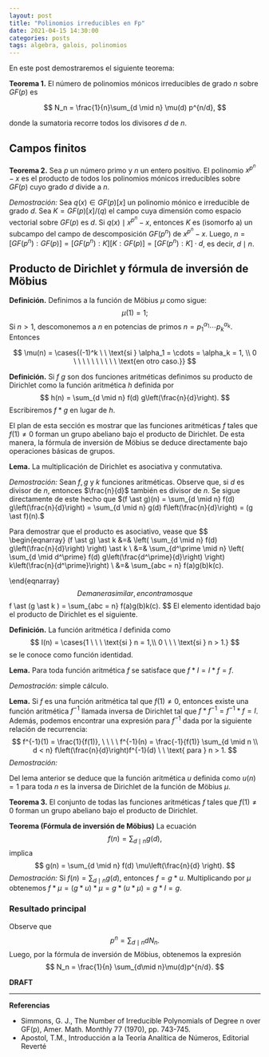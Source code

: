 ```yaml
---
layout: post
title: "Polinomios irreducibles en Fp"
date: 2021-04-15 14:30:00
categories: posts
tags: algebra, galois, polinomios 
---
```


En este post demostraremos el siguiente teorema:

**Teorema 1.** El número de polinomios mónicos irreducibles de grado $n$ sobre $GF(p)$ es

$$ N_n = \frac{1}{n}\sum_{d \mid n} \mu(d) p^{n/d}, $$


donde la sumatoria recorre todos los divisores $d$ de $n$.

## Campos finitos

**Teorema 2.** Sea $p$ un número primo y $n$ un entero positivo. El polinomio $x^{p^n}-x$ es el producto de todos los polinomios mónicos irreducibles sobre $GF(p)$ cuyo grado $d$ divide a $n$.

*Demostración:* Sea $q(x) \in GF(p)[x]$ un polinomio mónico e irreducible de grado $d$. Sea $K = GF(p)[x] / (q)$ el campo cuya dimensión como espacio vectorial sobre $GF(p)$ es $d$. Si $q(x) \mid x^{p^n} - x$, entonces $K$ es (isomorfo a) un subcampo del campo de descomposición  $GF(p^n)$ de $x^{p^n}-x$. Luego, $n = [GF(p^n): GF(p)] = [GF(p^n):K] [K:GF(p)] = [GF(p^n):K] \cdot d$, es decir, $d \mid n$.



## Producto de Dirichlet y fórmula de inversión de Möbius 

**Definición.** Definimos a la función de Möbius $\mu$ como sigue:
$$
\mu(1) = 1;
$$
Si $n > 1$, descomonemos a $n$ en potencias de primos $n = p_1^{\alpha_1} \cdots p_k^{\alpha_k}$. Entonces


$$
\mu(n) = \cases{(-1)^k \ \ \text{si } \alpha_1 = \cdots = \alpha_k = 1, \\ 0 \ \ \ \ \ \ \ \ \ \ \text{en otro caso.}}
$$

 

**Definición.** Si $f$  $g$ son dos funciones aritméticas definimos su producto de Dirichlet como la función aritmética $h$ definida por
$$
h(n) = \sum_{d \mid n} f(d) g\left(\frac{n}{d}\right).
$$
Escribiremos $f \ast g$ en lugar de $h$. 

El plan de esta sección es mostrar que las funciones aritméticas $f$ tales que $f(1) \neq 0$ forman un grupo abeliano bajo el producto de Dirichlet. De esta manera, la fórmula de inversión de Möbius se deduce directamente bajo operaciones básicas de grupos. 

**Lema.** La multiplicación de Dirichlet es asociativa y conmutativa. 

*Demostración:* Sean $f, g$ y $k$ funciones aritméticas. Observe que, si $d$ es divisor de $n$, entonces $\frac{n}{d}$ también es divisor de $n$. Se sigue directamente de este hecho que $(f \ast g)(n) = \sum_{d \mid n} f(d) g\left(\frac{n}{d}\right) =  \sum_{d \mid n} g(d) f\left(\frac{n}{d}\right) = (g \ast f)(n).$

Para demostrar que el producto es asociativo, vease que 
$$
\begin{eqnarray}
(f \ast g) \ast k &=& \left( \sum_{d \mid n} f(d) g\left(\frac{n}{d}\right) \right) \ast k \\
&=& \sum_{d^\prime \mid n} \left( \sum_{d \mid d^\prime} f(d) g\left(\frac{d^\prime}{d}\right) \right) k\left(\frac{n}{d^\prime}\right) \\
&=& \sum_{abc = n} f(a)g(b)k(c).

\end{eqnarray}
$$
De manera similar, encontramos que 
$$
f \ast (g \ast k ) = \sum_{abc = n} f(a)g(b)k(c).
$$
El elemento identidad bajo el producto de Dirichlet es el siguiente.

**Definición.** La función aritmética $I$ definida como
$$
I(n) = \cases{1 \ \ \ \text{si } n = 1,\\ 0 \ \ \ \text{si } n > 1.}
$$
se le conoce como función identidad.  

**Lema.**  Para toda función aritmética $f$ se satisface que $f \ast I = I \ast f = f$.

*Demostración:* simple cálculo.

**Lema.** Si $f$ es una función aritmética tal que $f(1) \neq 0$, entonces existe una función aritmética $f^{-1}$ llamada inversa de Dirichlet tal que $f \ast f^{-1} = f^{-1}\ast f = I$. Además, podemos encontrar una expresión para $f^{-1}$ dada por la siguiente relación de recurrencia:
$$
f^{-1}(1) = \frac{1}{f(1)}, \ \ \ \ f^{-1}(n) = \frac{-1}{f(1)} \sum_{d \mid n \\ d < n} f\left(\frac{n}{d}\right)f^{-1}(d) \ \ \text{ para } n > 1.
$$
*Demostración:* 



Del lema anterior se deduce  que la función aritmética $u$ definida como $u(n) = 1$ para toda $n$ es la inversa de Dirichlet de la función de Möbius $\mu$.



**Teorema 3.** El conjunto de todas las funciones aritméticas $f$ tales que $f(1) \neq 0$ forman un grupo abeliano bajo el producto de Dirichlet. 



**Teorema (Fórmula de inversión de Möbius)**  La ecuación 
$$
f(n) = \sum_{d \mid n} g(d),
$$
implica
$$
g(n) = \sum_{d \mid n} f(d) \mu\left(\frac{n}{d} \right).
$$
*Demostración:* Si $f(n) = \sum_{d \mid n} g(d)$, entonces $f = g \ast u$. Multiplicando por $\mu$ obtenemos $f \ast \mu = (g \ast u) \ast \mu = g \ast (u \ast \mu) = g \ast I = g.$

### Resultado principal

Observe que 
$$
p^n = \sum_{d \mid n} d N_n.
$$
Luego, por la fórmula de inversión de Möbius, obtenemos la expresión
$$
N_n = \frac{1}{n} \sum_{d\mid n}\mu(d)p^{n/d}.
$$


**DRAFT**

---

**Referencias**

* Simmons, G. J., The Number of Irreducible Polynomials of Degree n over GF(p), Amer. Math. Monthly 77 (1970), pp. 743-745.
* Apostol, T.M., Introducción a la Teoría Analítica de Números, Editorial Reverté